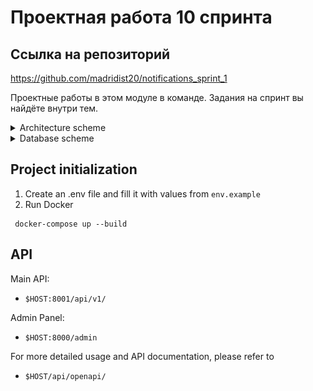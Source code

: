 # Проектная работа 10 спринта

## Ссылка на репозиторий 
https://github.com/madridist20/notifications_sprint_1

Проектные работы в этом модуле в команде. Задания на спринт вы найдёте внутри тем.


<details>
<summary>Architecture scheme</summary>

![img](architecture/Notification_Service.png)


</details>
<details>
<summary>Database scheme</summary>

![img](architecture/Database.png)

</details>

## Project initialization

1. Create an .env file and fill it with values from `env.example`
2. Run Docker
```console
 docker-compose up --build
```

## API

Main API:

- `$HOST:8001/api/v1/`

Admin Panel:

- `$HOST:8000/admin`

For more detailed usage and API documentation, please refer to

- `$HOST/api/openapi/`